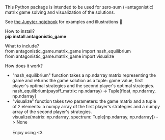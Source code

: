 This Python package is intended to be used for zero-sum (=antagonistic) matrix game solving and visualization of the solutions. <br>

See [the Jupyter notebook](https://github.com/oscar-foxtrot/antagonistic_game_solver/blob/main/Workflow.ipynb) for examples and illustrations 🎨 <br>

How to install? <br>
**pip install antagonistic_game** <br>

What to include? <br>
from antagonistic_game.matrix_game import nash_equilibrium <br>
from antagonistic_game.matrix_game import visualize <br>

How does it work?
- "nash_equilibrium" function takes a np.ndarray matrix representing the game and returns the game solution as a tuple: game value, first player's optimal strategies and the second player's optimal strategies. <br>
nash_equilibrium(payoff_matrix: np.ndarray) -> Tuple[float, np.ndarray, np.ndarray] <br>
- "visualize" function takes two parameters: the game matrix and a tuple of 2 elements: a numpy array of the first player's strategies and a numpy array of the second player's strategies. <br>
visualize(matrix: np.ndarray, spectrum: Tuple[np.ndarray, np.ndarray]) -> None <br> <br>
Enjoy using <3

